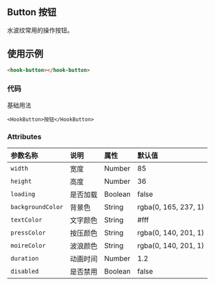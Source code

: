 ## Button 按钮

水波纹常用的操作按钮。

## 使用示例

```html
<hook-button></hook-button>
```

### 代码

基础用法

`<HookButton>按钮</HookButton>`

### Attributes

| 参数名称        | 说明     | 属性    | 默认值               |
| :-------------- | :------- | :------ | :------------------- |
| `width`           | 宽度     | Number  | 85                   |
| `height`          | 高度     | Number  | 36                   |
| `loading`         | 是否加载 | Boolean | false                |
| `backgroundColor` | 背景色   | String  | rgba(0, 165, 237, 1) |
| `textColor`       | 文字颜色 | String  | #fff                 |
| `pressColor`      | 按压颜色 | String  | rgba(0, 140, 201, 1) |
| `moireColor`      | 波浪颜色 | String  | rgba(0, 140, 201, 1) |
| `duration`        | 动画时间 | Number  | 1.2                  |
| `disabled`        | 是否禁用 | Boolean | false                |
